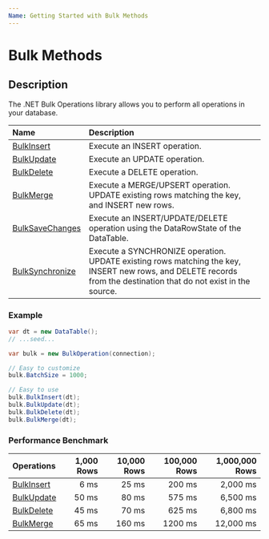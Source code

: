 ```yaml
---
Name: Getting Started with Bulk Methods
---
```


# Bulk Methods

## Description
The .NET Bulk Operations library allows you to perform all operations in your database.

| Name      | Description |
| :-------------- | :------------- |
| <a href="/bulk-insert" target="_blank">BulkInsert</a>      | Execute an INSERT operation. |
| <a href="/bulk-update" target="_blank">BulkUpdate</a>      | Execute an UPDATE operation. |
| <a href="/bulk-delete" target="_blank">BulkDelete</a>      | Execute a DELETE operation. |
| <a href="/bulk-merge" target="_blank">BulkMerge</a>       | Execute a MERGE/UPSERT operation. UPDATE existing rows matching the key, and INSERT new rows. |
| <a href="/bulk-savechanges" target="_blank">BulkSaveChanges</a> | Execute an INSERT/UPDATE/DELETE operation using the DataRowState of the DataTable. |
| <a href="/bulk-synchronize" target="_blank">BulkSynchronize</a> | Execute a SYNCHRONIZE operation. UPDATE existing rows matching the key, INSERT new rows, and DELETE records from the destination that do not exist in the source. |

### Example

```csharp
var dt = new DataTable();
// ...seed...

var bulk = new BulkOperation(connection);

// Easy to customize
bulk.BatchSize = 1000;

// Easy to use
bulk.BulkInsert(dt);
bulk.BulkUpdate(dt);
bulk.BulkDelete(dt);
bulk.BulkMerge(dt);

```

### Performance Benchmark

| Operations      | 1,000 Rows     | 10,000 Rows    | 100,000 Rows   | 1,000,000 Rows |
| :-------------- | -------------: | -------------: | -------------: | -------------: |
| <a href="/bulk-insert" target="_blank">BulkInsert</a>      | 6 ms           | 25 ms          | 200 ms         | 2,000 ms       |
| <a href="/bulk-update" target="_blank">BulkUpdate</a>      | 50 ms          | 80 ms          | 575 ms         | 6,500 ms       |
| <a href="/bulk-delete" target="_blank">BulkDelete</a>      | 45 ms          | 70 ms          | 625 ms         | 6,800 ms       |
| <a href="/bulk-merge" target="_blank">BulkMerge</a>       | 65 ms          | 160 ms         | 1200 ms        | 12,000 ms      |


